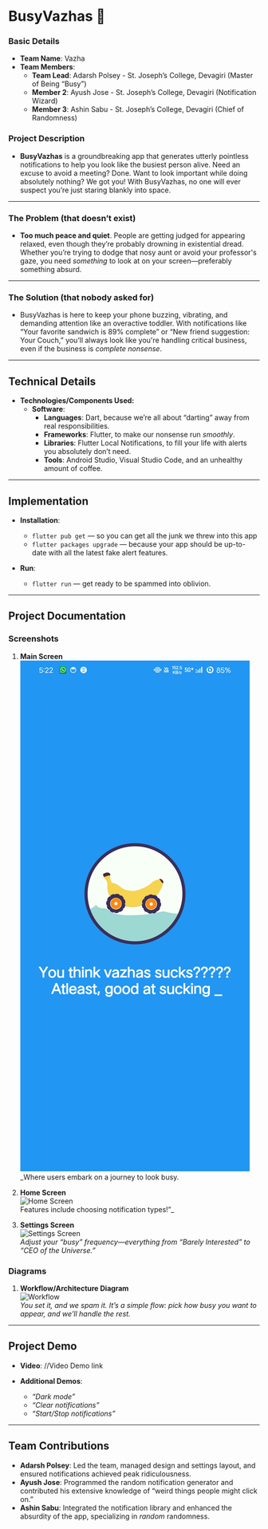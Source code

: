 # BusyVazhas 🎯

### Basic Details
- **Team Name**: Vazha
- **Team Members**:
  - **Team Lead**: Adarsh Polsey - St. Joseph’s College, Devagiri (Master of Being “Busy”)
  - **Member 2**: Ayush Jose - St. Joseph’s College, Devagiri (Notification Wizard)
  - **Member 3**: Ashin Sabu - St. Joseph’s College, Devagiri (Chief of Randomness)

### Project Description
- **BusyVazhas** is a groundbreaking app that generates utterly pointless notifications to help you look like the busiest person alive. Need an excuse to avoid a meeting? Done. Want to look important while doing absolutely nothing? We got you! With BusyVazhas, no one will ever suspect you’re just staring blankly into space.

---

### The Problem (that doesn’t exist)
- **Too much peace and quiet**. People are getting judged for appearing relaxed, even though they’re probably drowning in existential dread. Whether you’re trying to dodge that nosy aunt or avoid your professor's gaze, you need *something* to look at on your screen—preferably something absurd.

---

### The Solution (that nobody asked for)
- BusyVazhas is here to keep your phone buzzing, vibrating, and demanding attention like an overactive toddler. With notifications like “Your favorite sandwich is 89% complete” or “New friend suggestion: Your Couch,” you’ll always look like you're handling critical business, even if the business is *complete nonsense*.

---

## Technical Details

- **Technologies/Components Used:**
  - **Software**:
    - **Languages**: Dart, because we’re all about “darting” away from real responsibilities.
    - **Frameworks**: Flutter, to make our nonsense run *smoothly*.
    - **Libraries**: Flutter Local Notifications, to fill your life with alerts you absolutely don’t need.
    - **Tools**: Android Studio, Visual Studio Code, and an unhealthy amount of coffee.

---

## Implementation

- **Installation**: 
   - `flutter pub get` — so you can get all the junk we threw into this app
   - `flutter packages upgrade` — because your app should be up-to-date with all the latest fake alert features.

- **Run**:
   - `flutter run` — get ready to be spammed into oblivion.

---

## Project Documentation

### Screenshots
1. **Main Screen**  
   ![Splash Screen](busyvazhas/demo/splash.jpg)  
   _Where users embark on a journey to look busy.

2. **Home Screen**  
   ![Home Screen](./demo/home.jpg)  
   Features include choosing notification types!”_

3. **Settings Screen**  
   ![Settings Screen](./demo/settings.jpg)  
   _Adjust your “busy” frequency—everything from “Barely Interested” to “CEO of the Universe.”_

### Diagrams
1. **Workflow/Architecture Diagram**  
   ![Workflow](./demo/WorkflowDiagram.png)  
   _You set it, and we spam it. It’s a simple flow: pick how busy you want to appear, and we’ll handle the rest._

---

## Project Demo

- **Video**: //Video Demo link 

- **Additional Demos**:
   - *“Dark mode”*
   - *“Clear notifications”*
   - *“Start/Stop notifications”*

---

## Team Contributions
- **Adarsh Polsey**: Led the team, managed design and settings layout, and ensured notifications achieved peak ridiculousness.
- **Ayush Jose**: Programmed the random notification generator and contributed his extensive knowledge of “weird things people might click on.”
- **Ashin Sabu**: Integrated the notification library and enhanced the absurdity of the app, specializing in *random* randomness.
